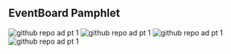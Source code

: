## EventBoard Pamphlet
![github repo ad pt 1](https://i.imgur.com/lKqTshJ.png)
![github repo ad pt 1](https://i.imgur.com/zXIO6XB.png)
![github repo ad pt 1](https://i.imgur.com/lKqTshJ.png)
![github repo ad pt 1](https://i.imgur.com/lKqTshJ.png)
